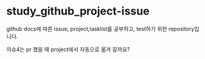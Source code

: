 # study_github_project-issue
github docs에 따른 issue, project,tasklist를 공부하고, test하기 위한 repository입니다.

이슈4는 pr 했을 때 project에서 자동으로 옮겨 갈까요?
